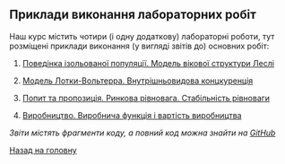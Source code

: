 ## Приклади виконання лабораторних робіт

Наш курс містить чотири (і одну додаткову) лабораторні роботи, тут розміщені приклади виконання (у вигляді звітів до) основних робіт:

1. [Поведінка ізольованої популяції. Модель вікової структури Леслі](1/tex/report.pdf)

2. [Модель Лотки-Вольтерра. Внутрішньовидова концкуренція](2/tex/report.pdf)

3. [Попит та пропозиція. Ринкова рівновага. Стабільність рівноваги](3/tex/report.pdf)

4. [Виробництво. Виробнича функція і вартість виробництва](4/tex/report.pdf)

_Звіти містять фрагменти коду, а повний код можна знайти на [GitHub](https://github.com/csc-knu/eco/tree/master/labs/examples)_

[Назад на головну](../../README.md)